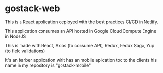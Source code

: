 # gostack-web

This is a React application deployed  with the best practices CI/CD
in Netlify.

This application consumes an API hosted in Google Cloud Compute Engine
in NodeJS

This is made with React, Axios (to consume API), Redux, Redux Saga, Yup (to field validations)

It's an barber application whit has an mobile aplication too to the clients his name in my repository is "gostack-mobile"

